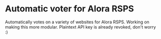 # Automatic voter for Alora RSPS
Automatically votes on a variety of websites for Alora RSPS. Working on making this more modular. Plaintext API key is already revoked, don't worry :)
